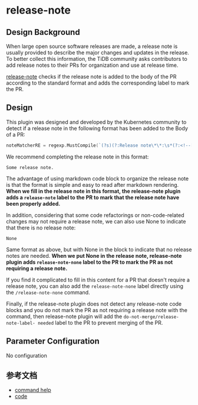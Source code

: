 # release-note

## Design Background

When large open source software releases are made, a release note is usually provided to describe the major changes and updates in the release. To better collect this information, the TiDB community asks contributors to add release notes to their PRs for organization and use at release time.

[release-note](https://github.com/kubernetes/test-infra/tree/master/prow/plugins/releasenote) checks if the release note is added to the body of the PR according to the standard format and adds the corresponding label to mark the PR.

## Design

This plugin was designed and developed by the Kubernetes community to detect if a release note in the following format has been added to the Body of a PR:

```go
noteMatcherRE = regexp.MustCompile(`(?s)(?:Release note\*\*:\s*(?:<!--[^<>]*-->\s*)?` + "```(?:release-note)?|```release-note)(.+?)```")
```

We recommend completing the release note in this format:

```release-note
Some release note.
```

The advantage of using markdown code block to organize the release note is that the format is simple and easy to read after markdown rendering. **When we fill in the release note in this format, the release-note plugin adds a `release-note` label to the PR to mark that the release note have been properly added.**

In addition, considering that some code refactorings or non-code-related changes may not require a release note, we can also use None to indicate that there is no release note:

```release-note
None
```

Same format as above, but with None in the block to indicate that no release notes are needed. **When we put None in the release note, release-note plugin adds `release-note-none` label to the PR to mark the PR as not requiring a release note.**

If you find it complicated to fill in this content for a PR that doesn't require a release note, you can also add the `release-note-none` label directly using the `/release-note-none` command.

Finally, if the release-note plugin does not detect any release-note code blocks and you do not mark the PR as not requiring a release note with the command, then release-note plugin will add the `do-not-merge/release-note-label- needed` label to the PR to prevent merging of the PR.

## Parameter Configuration 

No configuration

## 参考文档

- [command help](https://prow.tidb.io/command-help#release_note_none)
- [code](https://github.com/kubernetes/test-infra/tree/master/prow/plugins/releasenote)